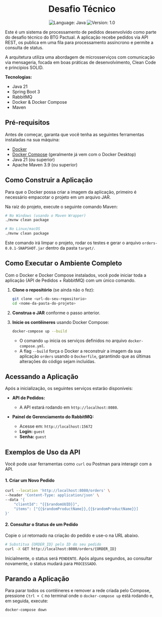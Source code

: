 <h1 align="center">
  Desafio Técnico
</h1>
<p align="center">

  <img alt="Language: Java" src="https://img.shields.io/badge/language-java-green">
  <img alt="Version: 1.0" src="https://img.shields.io/badge/version-1.0-yellowgreen">

Este é um sistema de processamento de pedidos desenvolvido como parte do desafio técnico do BTG Pactual. A aplicação recebe pedidos via API REST, os publica em uma fila para processamento assíncrono e permite a consulta de status.

A arquitetura utiliza uma abordagem de microsserviços com comunicação via mensageria, focada em boas práticas de desenvolvimento, Clean Code e princípios SOLID.

**Tecnologias:**
* Java 21
* Spring Boot 3
* RabbitMQ
* Docker & Docker Compose
* Maven

## Pré-requisitos

Antes de começar, garanta que você tenha as seguintes ferramentas instaladas na sua máquina:

* [Docker](https://www.docker.com/get-started/)
* [Docker Compose](https://docs.docker.com/compose/install/) (geralmente já vem com o Docker Desktop)
* Java 21 (ou superior)
* Apache Maven 3.9 (ou superior)

## Como Construir a Aplicação

Para que o Docker possa criar a imagem da aplicação, primeiro é necessário empacotar o projeto em um arquivo JAR.

Na raiz do projeto, execute o seguinte comando Maven:

```bash
# No Windows (usando o Maven Wrapper)
./mvnw clean package

# No Linux/macOS
./mvnw clean package
```

Este comando irá limpar o projeto, rodar os testes e gerar o arquivo `orders-0.0.1-SNAPSHOT.jar` dentro da pasta `target/`.

## Como Executar o Ambiente Completo

Com o Docker e Docker Compose instalados, você pode iniciar toda a aplicação (API de Pedidos + RabbitMQ) com um único comando.

1.  **Clone o repositório** (se ainda não o fez):
    ```bash
    git clone <url-do-seu-repositorio>
    cd <nome-da-pasta-do-projeto>
    ```

2.  **Construa o JAR** conforme o passo anterior.

3.  **Inicie os contêineres** usando Docker Compose:
    ```bash
    docker-compose up --build
    ```
    * O comando `up` inicia os serviços definidos no arquivo `docker-compose.yml`.
    * A flag `--build` força o Docker a reconstruir a imagem da sua aplicação `orders` usando o `Dockerfile`, garantindo que as últimas alterações do código sejam incluídas.

## Acessando a Aplicação

Após a inicialização, os seguintes serviços estarão disponíveis:

* **API de Pedidos:**
    * A API estará rodando em `http://localhost:8080`.


* **Painel de Gerenciamento do RabbitMQ:**
    * Acesse em: `http://localhost:15672`
    * **Login:** `guest`
    * **Senha:** `guest`

## Exemplos de Uso da API

Você pode usar ferramentas como `curl` ou Postman para interagir com a API.

#### 1. Criar um Novo Pedido

```bash
curl --location 'http://localhost:8080/orders' \
--header 'Content-Type: application/json' \
--data '{
    "clientId": "{{$randomUUID}}",
    "items": ["{{$randomProductName}},{{$randomProductName}}]
}'
```

#### 2. Consultar o Status de um Pedido

Copie o `id` retornado na criação do pedido e use-o na URL abaixo.

```bash
# Substitua {ORDER_ID} pelo ID do seu pedido
curl -X GET http://localhost:8080/orders/{ORDER_ID}
```
Inicialmente, o status será `PENDENTE`. Após alguns segundos, ao consultar novamente, o status mudará para `PROCESSADO`.

## Parando a Aplicação

Para parar todos os contêineres e remover a rede criada pelo Compose, pressione `Ctrl + C` no terminal onde o `docker-compose up` está rodando e, em seguida, execute:

```bash
docker-compose down
```
